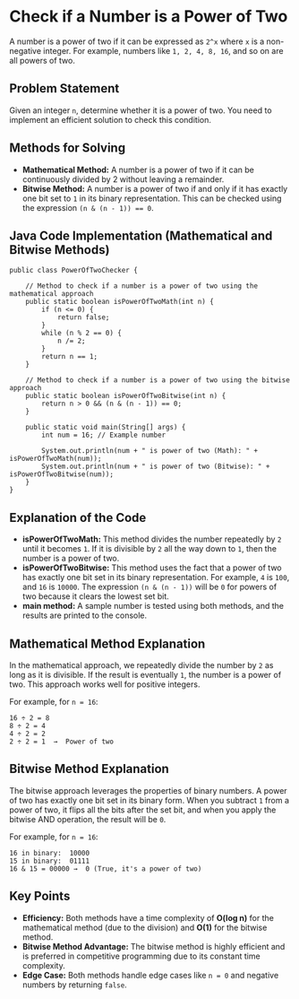 Check if a Number is a Power of Two
===================================

A number is a power of two if it can be expressed as `2^x` where `x` is a non-negative integer. For example, numbers like `1, 2, 4, 8, 16`, and so on are all powers of two.

Problem Statement
-----------------

Given an integer `n`, determine whether it is a power of two. You need to implement an efficient solution to check this condition.

Methods for Solving
-------------------

*   **Mathematical Method:** A number is a power of two if it can be continuously divided by 2 without leaving a remainder.
*   **Bitwise Method:** A number is a power of two if and only if it has exactly one bit set to `1` in its binary representation. This can be checked using the expression `(n & (n - 1)) == 0`.

Java Code Implementation (Mathematical and Bitwise Methods)
-----------------------------------------------------------

    
    public class PowerOfTwoChecker {
    
        // Method to check if a number is a power of two using the mathematical approach
        public static boolean isPowerOfTwoMath(int n) {
            if (n <= 0) {
                return false;
            }
            while (n % 2 == 0) {
                n /= 2;
            }
            return n == 1;
        }
    
        // Method to check if a number is a power of two using the bitwise approach
        public static boolean isPowerOfTwoBitwise(int n) {
            return n > 0 && (n & (n - 1)) == 0;
        }
    
        public static void main(String[] args) {
            int num = 16; // Example number
            
            System.out.println(num + " is power of two (Math): " + isPowerOfTwoMath(num));
            System.out.println(num + " is power of two (Bitwise): " + isPowerOfTwoBitwise(num));
        }
    }
        

Explanation of the Code
-----------------------

*   **isPowerOfTwoMath:** This method divides the number repeatedly by `2` until it becomes `1`. If it is divisible by `2` all the way down to `1`, then the number is a power of two.
*   **isPowerOfTwoBitwise:** This method uses the fact that a power of two has exactly one bit set in its binary representation. For example, `4` is `100`, and `16` is `10000`. The expression `(n & (n - 1))` will be `0` for powers of two because it clears the lowest set bit.
*   **main method:** A sample number is tested using both methods, and the results are printed to the console.

Mathematical Method Explanation
-------------------------------

In the mathematical approach, we repeatedly divide the number by `2` as long as it is divisible. If the result is eventually `1`, the number is a power of two. This approach works well for positive integers.

For example, for `n = 16`:

    
    16 ÷ 2 = 8
    8 ÷ 2 = 4
    4 ÷ 2 = 2
    2 ÷ 2 = 1  →  Power of two
        

Bitwise Method Explanation
--------------------------

The bitwise approach leverages the properties of binary numbers. A power of two has exactly one bit set in its binary form. When you subtract `1` from a power of two, it flips all the bits after the set bit, and when you apply the bitwise AND operation, the result will be `0`.

For example, for `n = 16`:

    
    16 in binary:  10000
    15 in binary:  01111
    16 & 15 = 00000 →  0 (True, it's a power of two)
        

Key Points
----------

*   **Efficiency:** Both methods have a time complexity of **O(log n)** for the mathematical method (due to the division) and **O(1)** for the bitwise method.
*   **Bitwise Method Advantage:** The bitwise method is highly efficient and is preferred in competitive programming due to its constant time complexity.
*   **Edge Case:** Both methods handle edge cases like `n = 0` and negative numbers by returning `false`.